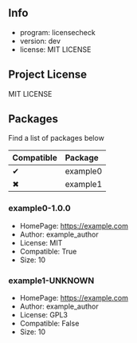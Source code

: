 ## Info

- program: licensecheck
- version: dev
- license: MIT LICENSE

## Project License

MIT LICENSE

## Packages

Find a list of packages below

|Compatible|Package|
|:--|:--|
|✔|example0|
|✖|example1|

### example0-1.0.0

- HomePage: https://example.com
- Author: example_author
- License: MIT
- Compatible: True
- Size: 10

### example1-UNKNOWN

- HomePage: https://example.com
- Author: example_author
- License: GPL3
- Compatible: False
- Size: 10
